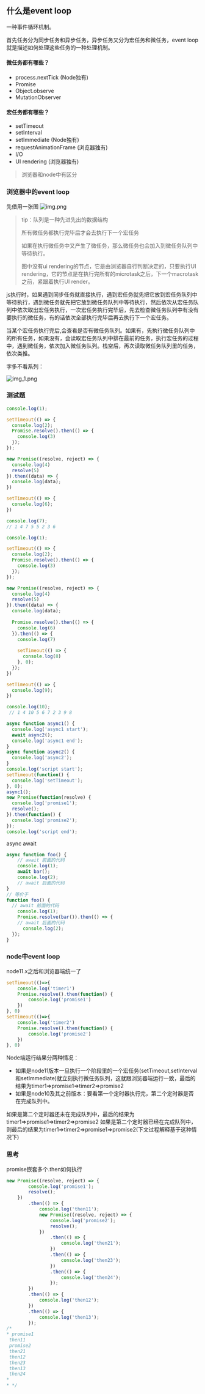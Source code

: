 ## 什么是event loop

一种事件循环机制。

首先任务分为同步任务和异步任务，异步任务又分为宏任务和微任务，event loop就是描述如何处理这些任务的一种处理机制。

#### 微任务都有哪些？
* process.nextTick (Node独有)
* Promise
* Object.observe
* MutationObserver

#### 宏任务都有哪些？

* setTimeout
* setInterval
* setImmediate (Node独有)
* requestAnimationFrame (浏览器独有)
* I/O
* UI rendering (浏览器独有)

> 浏览器和node中有区分

### 浏览器中的event loop

先借用一张图
![img.png](img.png)

> tip：队列是一种先进先出的数据结构
> 
> 所有微任务都执行完毕后才会去执行下一个宏任务
> 
> 如果在执行微任务中又产生了微任务，那么微任务也会加入到微任务队列中等待执行。
>
> 图中没有ui rendering的节点，它是由浏览器自行判断决定的，只要执行UI rendering，它的节点是在执行完所有的microtask之后，下一个macrotask之前，紧跟着执行UI render。



js执行时，如果遇到同步任务就直接执行，遇到宏任务就先把它放到宏任务队列中等待执行，遇到微任务就先把它放到微任务队列中等待执行，然后依次从宏任务队列中依次取出宏任务执行，一次宏任务执行完毕后，先去检查微任务队列中有没有要执行的微任务，有的话依次全部执行完毕后再去执行下一个宏任务。


当某个宏任务执行完后,会查看是否有微任务队列。如果有，先执行微任务队列中的所有任务，如果没有，会读取宏任务队列中排在最前的任务，执行宏任务的过程中，遇到微任务，依次加入微任务队列。栈空后，再次读取微任务队列里的任务，依次类推。

字多不看系列：

![img_1.png](img_1.png)

### 测试题

```js
console.log(1);

setTimeout(() => {
  console.log(2);
  Promise.resolve().then(() => {
    console.log(3)
  });
});

new Promise((resolve, reject) => {
  console.log(4)
  resolve(5)
}).then((data) => {
  console.log(data);
})

setTimeout(() => {
  console.log(6);
})

console.log(7);
// 1 4 7 5 5 2 3 6
```

```js
console.log(1);

setTimeout(() => {
  console.log(2);
  Promise.resolve().then(() => {
    console.log(3)
  });
});

new Promise((resolve, reject) => {
  console.log(4)
  resolve(5)
}).then((data) => {
  console.log(data);
  
  Promise.resolve().then(() => {
    console.log(6)
  }).then(() => {
    console.log(7)
    
    setTimeout(() => {
      console.log(8)
    }, 0);
  });
})

setTimeout(() => {
  console.log(9);
})

console.log(10);
 // 1 4 10 5 6 7 2 3 9 8
```

```js
async function async1() {
  console.log('async1 start');
  await async2();
  console.log('async1 end');
}
async function async2() {
  console.log('async2');
}
console.log('script start');
setTimeout(function() {
  console.log('setTimeout');
}, 0);
async1();
new Promise(function(resolve) {
  console.log('promise1');
  resolve();
}).then(function() {
  console.log('promise2');
});
console.log('script end');
```

async await

```js
async function foo() {
    // await 前面的代码
    console.log(1);
    await bar();
    console.log(2);
    // await 后面的代码
}
// 等价于
function foo() {
  // await 前面的代码
    console.log(1);
    Promise.resolve(bar()).then(() => {
    // await 后面的代码
      console.log(2);
  });
}
```

### node中event loop

node11.x之后和浏览器端统一了

```js
setTimeout(()=>{
    console.log('timer1')
    Promise.resolve().then(function() {
        console.log('promise1')
    })
}, 0)
setTimeout(()=>{
    console.log('timer2')
    Promise.resolve().then(function() {
        console.log('promise2')
    })
}, 0)
```
Node端运行结果分两种情况：

* 如果是node11版本一旦执行一个阶段里的一个宏任务(setTimeout,setInterval和setImmediate)就立刻执行微任务队列，这就跟浏览器端运行一致，最后的结果为timer1=>promise1=>timer2=>promise2
* 如果是node10及其之前版本：要看第一个定时器执行完，第二个定时器是否在完成队列中。

如果是第二个定时器还未在完成队列中，最后的结果为timer1=>promise1=>timer2=>promise2
如果是第二个定时器已经在完成队列中，则最后的结果为timer1=>timer2=>promise1=>promise2(下文过程解释基于这种情况下)


### 思考

promise嵌套多个.then如何执行

```js
new Promise((resolve, reject) => {
        console.log('promise1');
        resolve();
    })
        .then(() => {
            console.log('then11');
            new Promise((resolve, reject) => {
                console.log('promise2');
                resolve();
            })
                .then(() => {
                    console.log('then21');
                })
                .then(() => {
                    console.log('then23');
                })
                .then(() => {
                    console.log('then24');
                });
        })
        .then(() => {
            console.log('then12');
        })
        .then(() => {
            console.log('then13');
        });
/*
* promise1
 then11
 promise2
 then21
 then12
 then23
 then13
 then24
* 
* */
```



























